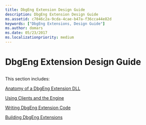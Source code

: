 ```yaml
---
title: DbgEng Extension Design Guide
description: DbgEng Extension Design Guide
ms.assetid: c7046c2a-9cda-4cae-b47a-f36cca44e82d
keywords: ["DbgEng Extensions, Design Guide"]
ms.author: domars
ms.date: 05/23/2017
ms.localizationpriority: medium
---
```


# DbgEng Extension Design Guide


## <span id="ddk_dbgeng_extension_design_guide_dbx"></span><span id="DDK_DBGENG_EXTENSION_DESIGN_GUIDE_DBX"></span>


This section includes:

[Anatomy of a DbgEng Extension DLL](anatomy-of-a-dbgeng-extension-dll.md)

[Using Clients and the Engine](using-clients-and-the-engine.md)

[Writing DbgEng Extension Code](writing-dbgeng-extension-code.md)

[Building DbgEng Extensions](building-dbgeng-extensions.md)

 

 





